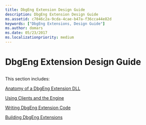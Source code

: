 ```yaml
---
title: DbgEng Extension Design Guide
description: DbgEng Extension Design Guide
ms.assetid: c7046c2a-9cda-4cae-b47a-f36cca44e82d
keywords: ["DbgEng Extensions, Design Guide"]
ms.author: domars
ms.date: 05/23/2017
ms.localizationpriority: medium
---
```


# DbgEng Extension Design Guide


## <span id="ddk_dbgeng_extension_design_guide_dbx"></span><span id="DDK_DBGENG_EXTENSION_DESIGN_GUIDE_DBX"></span>


This section includes:

[Anatomy of a DbgEng Extension DLL](anatomy-of-a-dbgeng-extension-dll.md)

[Using Clients and the Engine](using-clients-and-the-engine.md)

[Writing DbgEng Extension Code](writing-dbgeng-extension-code.md)

[Building DbgEng Extensions](building-dbgeng-extensions.md)

 

 





